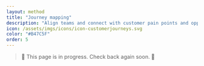 ```yaml
---
layout: method
title: "Journey mapping"
description: "Align teams and connect with customer pain points and opportunities."
icon: /assets/imgs/icons/icon-customerjourneys.svg
color: "#B47C5F"
order: 5
---
```


> 🚧 This page is in progress. Check back again soon. 🚧
